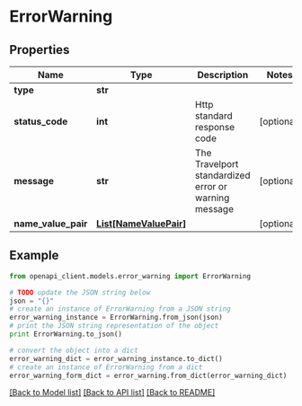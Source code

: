 # ErrorWarning


## Properties
Name | Type | Description | Notes
------------ | ------------- | ------------- | -------------
**type** | **str** |  | 
**status_code** | **int** | Http standard response code | [optional] 
**message** | **str** | The Travelport standardized error or warning message | [optional] 
**name_value_pair** | [**List[NameValuePair]**](NameValuePair.md) |  | [optional] 

## Example

```python
from openapi_client.models.error_warning import ErrorWarning

# TODO update the JSON string below
json = "{}"
# create an instance of ErrorWarning from a JSON string
error_warning_instance = ErrorWarning.from_json(json)
# print the JSON string representation of the object
print ErrorWarning.to_json()

# convert the object into a dict
error_warning_dict = error_warning_instance.to_dict()
# create an instance of ErrorWarning from a dict
error_warning_form_dict = error_warning.from_dict(error_warning_dict)
```
[[Back to Model list]](../README.md#documentation-for-models) [[Back to API list]](../README.md#documentation-for-api-endpoints) [[Back to README]](../README.md)


